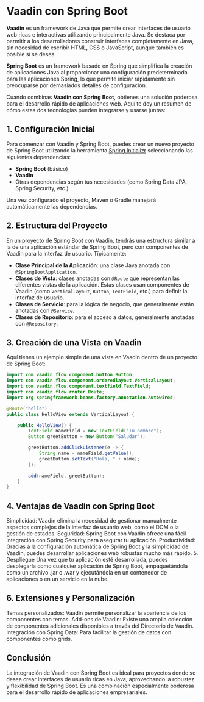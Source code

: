 # Vaadin con Spring Boot

**Vaadin** es un framework de Java que permite crear interfaces de usuario web ricas e interactivas utilizando principalmente Java. Se destaca por permitir a los desarrolladores construir interfaces completamente en Java, sin necesidad de escribir HTML, CSS o JavaScript, aunque también es posible si se desea.

**Spring Boot** es un framework basado en Spring que simplifica la creación de aplicaciones Java al proporcionar una configuración predeterminada para las aplicaciones Spring, lo que permite iniciar rápidamente sin preocuparse por demasiados detalles de configuración.

Cuando combinas **Vaadin con Spring Boot**, obtienes una solución poderosa para el desarrollo rápido de aplicaciones web. Aquí te doy un resumen de cómo estas dos tecnologías pueden integrarse y usarse juntas:

## 1. Configuración Inicial
Para comenzar con Vaadin y Spring Boot, puedes crear un nuevo proyecto de Spring Boot utilizando la herramienta [Spring Initializr](https://start.spring.io/) seleccionando las siguientes dependencias:

- **Spring Boot** (básico)
- **Vaadin**
- Otras dependencias según tus necesidades (como Spring Data JPA, Spring Security, etc.)

Una vez configurado el proyecto, Maven o Gradle manejará automáticamente las dependencias.

## 2. Estructura del Proyecto
En un proyecto de Spring Boot con Vaadin, tendrás una estructura similar a la de una aplicación estándar de Spring Boot, pero con componentes de Vaadin para la interfaz de usuario. Típicamente:

- **Clase Principal de la Aplicación**: una clase Java anotada con `@SpringBootApplication`.
- **Clases de Vista**: clases anotadas con `@Route` que representan las diferentes vistas de la aplicación. Estas clases usan componentes de Vaadin (como `VerticalLayout`, `Button`, `TextField`, etc.) para definir la interfaz de usuario.
- **Clases de Servicio**: para la lógica de negocio, que generalmente están anotadas con `@Service`.
- **Clases de Repositorio**: para el acceso a datos, generalmente anotadas con `@Repository`.

## 3. Creación de una Vista en Vaadin
Aquí tienes un ejemplo simple de una vista en Vaadin dentro de un proyecto de Spring Boot:

```java
import com.vaadin.flow.component.button.Button;
import com.vaadin.flow.component.orderedlayout.VerticalLayout;
import com.vaadin.flow.component.textfield.TextField;
import com.vaadin.flow.router.Route;
import org.springframework.beans.factory.annotation.Autowired;

@Route("hello")
public class HelloView extends VerticalLayout {

    public HelloView() {
        TextField nameField = new TextField("Tu nombre");
        Button greetButton = new Button("Saludar");

        greetButton.addClickListener(e -> {
            String name = nameField.getValue();
            greetButton.setText("Hola, " + name);
        });

        add(nameField, greetButton);
    }
}
```

## 4. Ventajas de Vaadin con Spring Boot
Simplicidad: Vaadin elimina la necesidad de gestionar manualmente aspectos complejos de la interfaz de usuario web, como el DOM o la gestión de estados.
Seguridad: Spring Boot con Vaadin ofrece una fácil integración con Spring Security para asegurar tu aplicación.
Productividad: Gracias a la configuración automática de Spring Boot y la simplicidad de Vaadin, puedes desarrollar aplicaciones web robustas mucho más rápido.
5. Despliegue
Una vez que tu aplicación esté desarrollada, puedes desplegarla como cualquier aplicación de Spring Boot, empaquetándola como un archivo .jar o .war y ejecutándola en un contenedor de aplicaciones o en un servicio en la nube.

## 6. Extensiones y Personalización
Temas personalizados: Vaadin permite personalizar la apariencia de los componentes con temas.
Add-ons de Vaadin: Existe una amplia colección de componentes adicionales disponibles a través del Directorio de Vaadin.
Integración con Spring Data: Para facilitar la gestión de datos con componentes como grids.
## Conclusión
La integración de Vaadin con Spring Boot es ideal para proyectos donde se desea crear interfaces de usuario ricas en Java, aprovechando la robustez y flexibilidad de Spring Boot. Es una combinación especialmente poderosa para el desarrollo rápido de aplicaciones empresariales.

